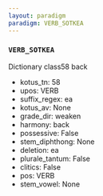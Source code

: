 ```yaml
---
layout: paradigm
paradigm: VERB_SOTKEA
---
```

### ` VERB_SOTKEA `

Dictionary class58 back
* kotus_tn: 58
* upos: VERB
* suffix_regex: ea
* kotus_av: None
* grade_dir: weaken
* harmony: back
* possessive: False
* stem_diphthong: None
* deletion: ea
* plurale_tantum: False
* clitics: False
* pos: VERB
* stem_vowel: None
